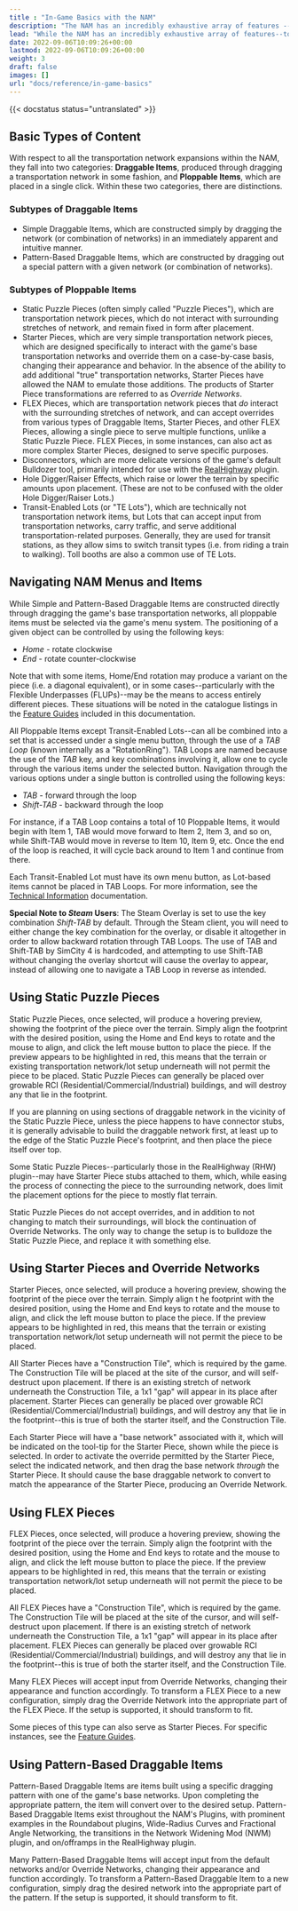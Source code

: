 ```yaml
---
title : "In-Game Basics with the NAM"
description: "The NAM has an incredibly exhaustive array of features -- understanding these concepts will make it much easier to use various tools in the NAM."
lead: "While the NAM has an incredibly exhaustive array of features--to the point at which few players will avail themselves of all of them--there are a few basic concepts that underlie all of the transportation network expansions within the mod. Understanding these concepts will make the process of acclimating to the various tools included in the NAM much easier."
date: 2022-09-06T10:09:26+00:00
lastmod: 2022-09-06T10:09:26+00:00
weight: 3
draft: false
images: []
url: "docs/reference/in-game-basics"
---
```


{{< docstatus status="untranslated" >}}

## Basic Types of Content

With respect to all the transportation network expansions within the NAM, they fall into two categories: **Draggable Items**, produced through dragging a transportation network in some fashion, and **Ploppable Items**, which are placed in a single click. Within these two categories, there are distinctions.

### Subtypes of Draggable Items

* Simple Draggable Items, which are constructed simply by dragging the network (or combination of networks) in an immediately apparent and intuitive manner.
* Pattern-Based Draggable Items, which are constructed by dragging out a special pattern with a given network (or combination of networks).

### Subtypes of Ploppable Items

* Static Puzzle Pieces (often simply called "Puzzle Pieces"), which are transportation network pieces, which do not interact with surrounding stretches of network, and remain fixed in form after placement.
* Starter Pieces, which are very simple transportation network pieces, which are designed specifically to interact with the game's base transportation networks and override them on a case-by-case basis, changing their appearance and behavior. In the absence of the ability to add additional "true" transportation networks, Starter Pieces have allowed the NAM to emulate those additions. The products of Starter Piece transformations are referred to as _Override Networks_.
* FLEX Pieces, which are transportation network pieces that _do_ interact with the surrounding stretches of network, and can accept overrides from various types of Draggable Items, Starter Pieces, and other FLEX Pieces, allowing a single piece to serve multiple functions, unlike a Static Puzzle Piece. FLEX Pieces, in some instances, can also act as more complex Starter Pieces, designed to serve specific purposes.
* Disconnectors, which are more delicate versions of the game's default Bulldozer tool, primarily intended for use with the [RealHighway](/docs/feature-guides/realhighway/) plugin.
* Hole Digger/Raiser Effects, which raise or lower the terrain by specific amounts upon placement. (These are not to be confused with the older Hole Digger/Raiser Lots.)
* Transit-Enabled Lots (or "TE Lots"), which are technically not transportation network items, but Lots that can accept input from transportation networks, carry traffic, and serve additional transportation-related purposes. Generally, they are used for transit stations, as they allow sims to switch transit types (i.e. from riding a train to walking). Toll booths are also a common use of TE Lots.

## Navigating NAM Menus and Items

While Simple and Pattern-Based Draggable Items are constructed directly through dragging the game's base transportation networks, all ploppable items must be selected via the game's menu system. The positioning of a given object can be controlled by using the following keys:

* _Home_ - rotate clockwise
* _End_ - rotate counter-clockwise

Note that with some items, Home/End rotation may produce a variant on the piece (i.e. a diagonal equivalent), or in some cases--particularly with the Flexible Underpasses (FLUPs)--may be the means to access entirely different pieces. These situations will be noted in the catalogue listings in the [Feature Guides](/docs/feature-guides/) included in this documentation.

All Ploppable Items except Transit-Enabled Lots--can all be combined into a set that is accessed under a single menu button, through the use of a _TAB Loop_ (known internally as a "RotationRing"). TAB Loops are named because the use of the _TAB_ key, and key combinations involving it, allow one to cycle through the various items under the selected button. Navigation through the various options under a single button is controlled using the following keys:

* _TAB_ - forward through the loop
* _Shift-TAB_ - backward through the loop

For instance, if a TAB Loop contains a total of 10 Ploppable Items, it would begin with Item 1, TAB would move forward to Item 2, Item 3, and so on, while Shift-TAB would move in reverse to Item 10, Item 9, etc. Once the end of the loop is reached, it will cycle back around to Item 1 and continue from there.

Each Transit-Enabled Lot must have its own menu button, as Lot-based items cannot be placed in TAB Loops. For more information, see the [Technical Information](/docs/reference/technical-information/) documentation.

**Special Note to _Steam_ Users**: The Steam Overlay is set to use the key combination _Shift-TAB_ by default. Through the Steam client, you will need to either change the key combination for the overlay, or disable it altogether in order to allow backward rotation through TAB Loops. The use of TAB and Shift-TAB by SimCity 4 is hardcoded, and attempting to use Shift-TAB without changing the overlay shortcut will cause the overlay to appear, instead of allowing one to navigate a TAB Loop in reverse as intended.

## Using Static Puzzle Pieces

Static Puzzle Pieces, once selected, will produce a hovering preview, showing the footprint of the piece over the terrain. Simply align the footprint with the desired position, using the Home and End keys to rotate and the mouse to align, and click the left mouse button to place the piece. If the preview appears to be highlighted in red, this means that the terrain or existing transportation network/lot setup underneath will not permit the piece to be placed. Static Puzzle Pieces can generally be placed over growable RCI (Residential/Commercial/Industrial) buildings, and will destroy any that lie in the footprint.

If you are planning on using sections of draggable network in the vicinity of the Static Puzzle Piece, unless the piece happens to have connector stubs, it is generally advisable to build the draggable network first, at least up to the edge of the Static Puzzle Piece's footprint, and then place the piece itself over top.

Some Static Puzzle Pieces--particularly those in the RealHighway (RHW) plugin--may have Starter Piece stubs attached to them, which, while easing the process of connecting the piece to the surrounding network, does limit the placement options for the piece to mostly flat terrain.

Static Puzzle Pieces do not accept overrides, and in addition to not changing to match their surroundings, will block the continuation of Override Networks. The only way to change the setup is to bulldoze the Static Puzzle Piece, and replace it with something else.

## Using Starter Pieces and Override Networks

Starter Pieces, once selected, will produce a hovering preview, showing the footprint of the piece over the terrain. Simply align t he footprint with the desired position, using the Home and End keys to rotate and the mouse to align, and click the left mouse button to place the piece. If the preview appears to be highlighted in red, this means that the terrain or existing transportation network/lot setup underneath will not permit the piece to be placed.

All Starter Pieces have a "Construction Tile", which is required by the game. The Construction Tile will be placed at the site of the cursor, and will self-destruct upon placement. If there is an existing stretch of network underneath the Construction Tile, a 1x1 "gap" will appear in its place after placement. Starter Pieces can generally be placed over growable RCI (Residential/Commercial/Industrial) buildings, and will destroy any that lie in the footprint--this is true of both the starter itself, and the Construction Tile.

Each Starter Piece will have a "base network" associated with it, which will be indicated on the tool-tip for the Starter Piece, shown while the piece is selected. In order to activate the override permitted by the Starter Piece, select the indicated network, and then drag the base network _through_ the Starter Piece. It should cause the base draggable network to convert to match the appearance of the Starter Piece, producing an Override Network.

## Using FLEX Pieces

FLEX Pieces, once selected, will produce a hovering preview, showing the footprint of the piece over the terrain. Simply align the footprint with the desired position, using the Home and End keys to rotate and the mouse to align, and click the left mouse button to place the piece. If the preview appears to be highlighted in red, this means that the terrain or existing transportation network/lot setup underneath will not permit the piece to be placed.

All FLEX Pieces have a "Construction Tile", which is required by the game. The Construction Tile will be placed at the site of the cursor, and will self-destruct upon placement. If there is an existing stretch of network underneath the Construction Tile, a 1x1 "gap" will appear in its place after placement. FLEX Pieces can generally be placed over growable RCI (Residential/Commercial/Industrial) buildings, and will destroy any that lie in the footprint--this is true of both the starter itself, and the Construction Tile.

Many FLEX Pieces will accept input from Override Networks, changing their appearance and function accordingly. To transform a FLEX Piece to a new configuration, simply drag the Override Network into the appropriate part of the FLEX Piece. If the setup is supported, it should transform to fit.

Some pieces of this type can also serve as Starter Pieces. For specific instances, see the [Feature Guides](/docs/feature-guides/).

## Using Pattern-Based Draggable Items

Pattern-Based Draggable Items are items built using a specific dragging pattern with one of the game's base networks. Upon completing the appropriate pattern, the item will convert over to the desired setup. Pattern-Based Draggable Items exist throughout the NAM's Plugins, with prominent examples in the Roundabout plugins, Wide-Radius Curves and Fractional Angle Networking, the transitions in the Network Widening Mod (NWM) plugin, and on/offramps in the RealHighway plugin.

Many Pattern-Based Draggable Items will accept input from the default networks and/or Override Networks, changing their appearance and function accordingly. To transform a Pattern-Based Draggable Item to a new configuration, simply drag the desired network into the appropriate part of the pattern. If the setup is supported, it should transform to fit.